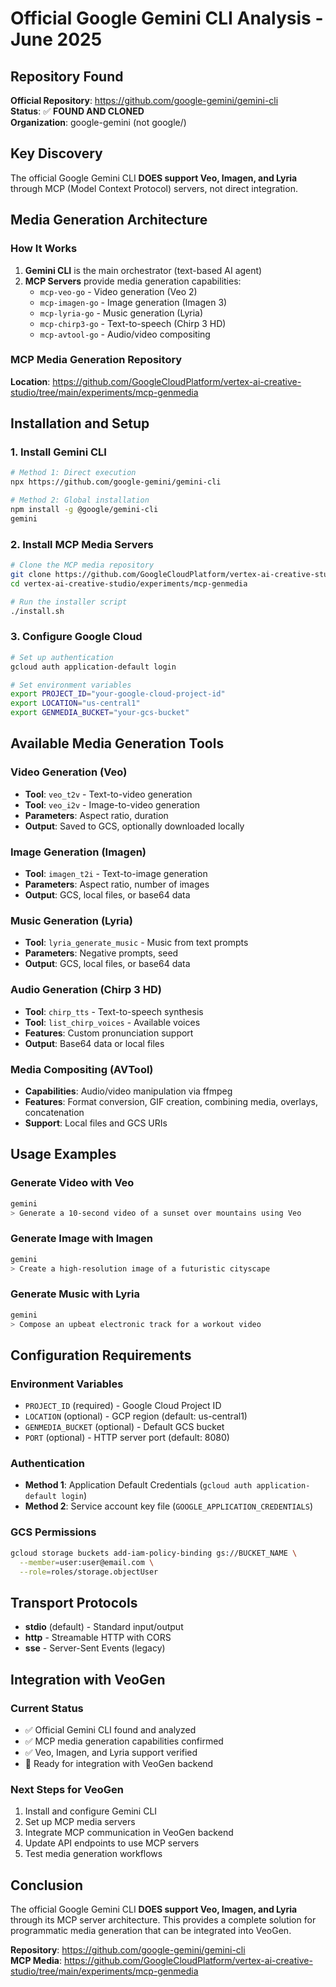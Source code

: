 # Official Google Gemini CLI Analysis - June 2025

## Repository Found
**Official Repository**: https://github.com/google-gemini/gemini-cli  
**Status**: ✅ **FOUND AND CLONED**  
**Organization**: google-gemini (not google/)

## Key Discovery
The official Google Gemini CLI **DOES support Veo, Imagen, and Lyria** through MCP (Model Context Protocol) servers, not direct integration.

## Media Generation Architecture

### How It Works
1. **Gemini CLI** is the main orchestrator (text-based AI agent)
2. **MCP Servers** provide media generation capabilities:
   - `mcp-veo-go` - Video generation (Veo 2)
   - `mcp-imagen-go` - Image generation (Imagen 3) 
   - `mcp-lyria-go` - Music generation (Lyria)
   - `mcp-chirp3-go` - Text-to-speech (Chirp 3 HD)
   - `mcp-avtool-go` - Audio/video compositing

### MCP Media Generation Repository
**Location**: https://github.com/GoogleCloudPlatform/vertex-ai-creative-studio/tree/main/experiments/mcp-genmedia

## Installation and Setup

### 1. Install Gemini CLI
```bash
# Method 1: Direct execution
npx https://github.com/google-gemini/gemini-cli

# Method 2: Global installation
npm install -g @google/gemini-cli
gemini
```

### 2. Install MCP Media Servers
```bash
# Clone the MCP media repository
git clone https://github.com/GoogleCloudPlatform/vertex-ai-creative-studio.git
cd vertex-ai-creative-studio/experiments/mcp-genmedia

# Run the installer script
./install.sh
```

### 3. Configure Google Cloud
```bash
# Set up authentication
gcloud auth application-default login

# Set environment variables
export PROJECT_ID="your-google-cloud-project-id"
export LOCATION="us-central1"
export GENMEDIA_BUCKET="your-gcs-bucket"
```

## Available Media Generation Tools

### Video Generation (Veo)
- **Tool**: `veo_t2v` - Text-to-video generation
- **Tool**: `veo_i2v` - Image-to-video generation
- **Parameters**: Aspect ratio, duration
- **Output**: Saved to GCS, optionally downloaded locally

### Image Generation (Imagen)
- **Tool**: `imagen_t2i` - Text-to-image generation
- **Parameters**: Aspect ratio, number of images
- **Output**: GCS, local files, or base64 data

### Music Generation (Lyria)
- **Tool**: `lyria_generate_music` - Music from text prompts
- **Parameters**: Negative prompts, seed
- **Output**: GCS, local files, or base64 data

### Audio Generation (Chirp 3 HD)
- **Tool**: `chirp_tts` - Text-to-speech synthesis
- **Tool**: `list_chirp_voices` - Available voices
- **Features**: Custom pronunciation support
- **Output**: Base64 data or local files

### Media Compositing (AVTool)
- **Capabilities**: Audio/video manipulation via ffmpeg
- **Features**: Format conversion, GIF creation, combining media, overlays, concatenation
- **Support**: Local files and GCS URIs

## Usage Examples

### Generate Video with Veo
```bash
gemini
> Generate a 10-second video of a sunset over mountains using Veo
```

### Generate Image with Imagen
```bash
gemini
> Create a high-resolution image of a futuristic cityscape
```

### Generate Music with Lyria
```bash
gemini
> Compose an upbeat electronic track for a workout video
```

## Configuration Requirements

### Environment Variables
- `PROJECT_ID` (required) - Google Cloud Project ID
- `LOCATION` (optional) - GCP region (default: us-central1)
- `GENMEDIA_BUCKET` (optional) - Default GCS bucket
- `PORT` (optional) - HTTP server port (default: 8080)

### Authentication
- **Method 1**: Application Default Credentials (`gcloud auth application-default login`)
- **Method 2**: Service account key file (`GOOGLE_APPLICATION_CREDENTIALS`)

### GCS Permissions
```bash
gcloud storage buckets add-iam-policy-binding gs://BUCKET_NAME \
  --member=user:user@email.com \
  --role=roles/storage.objectUser
```

## Transport Protocols
- **stdio** (default) - Standard input/output
- **http** - Streamable HTTP with CORS
- **sse** - Server-Sent Events (legacy)

## Integration with VeoGen

### Current Status
- ✅ Official Gemini CLI found and analyzed
- ✅ MCP media generation capabilities confirmed
- ✅ Veo, Imagen, and Lyria support verified
- 🔄 Ready for integration with VeoGen backend

### Next Steps for VeoGen
1. Install and configure Gemini CLI
2. Set up MCP media servers
3. Integrate MCP communication in VeoGen backend
4. Update API endpoints to use MCP servers
5. Test media generation workflows

## Conclusion
The official Google Gemini CLI **DOES support Veo, Imagen, and Lyria** through its MCP server architecture. This provides a complete solution for programmatic media generation that can be integrated into VeoGen.

**Repository**: https://github.com/google-gemini/gemini-cli  
**MCP Media**: https://github.com/GoogleCloudPlatform/vertex-ai-creative-studio/tree/main/experiments/mcp-genmedia 